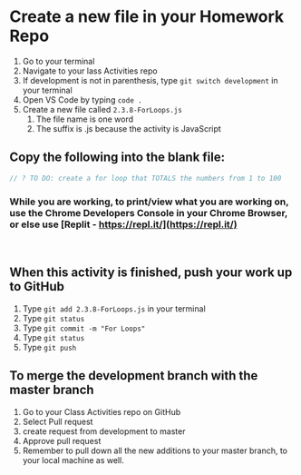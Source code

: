 # Create a new file in your Homework Repo

1. Go to your terminal
2. Navigate to your lass Activities repo
3. If development is not in parenthesis, type `git switch development` in your terminal
4. Open VS Code by typing `code .`
5. Create a new file called `2.3.8-ForLoops.js`
    1. The file name is one word
    2. The suffix is .js because the activity is JavaScript

## Copy the following into the blank file:

```javascript
// ? TO DO: create a for loop that TOTALS the numbers from 1 to 100
```

### While you are working, to print/view what you are working on, use the Chrome Developers Console in your Chrome Browser, or else use [Replit - https://repl.it/](https://repl.it/)

<br>

## When this activity is finished, push your work up to GitHub

1. Type `git add 2.3.8-ForLoops.js` in your terminal
2. Type `git status`
3. Type `git commit -m "For Loops"`
4. Type `git status`
5. Type `git push`

## To merge the development branch with the master branch

1. Go to your Class Activities repo on GitHub
2. Select Pull request
3. create request from development to master
4. Approve pull request
5. Remember to pull down all the new additions to your master branch, to your local machine as well.
